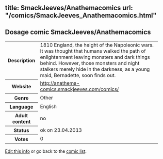 title: SmackJeeves/Anathemacomics
url: "/comics/SmackJeeves_Anathemacomics.html"
---
Dosage comic SmackJeeves/Anathemacomics
-----------------------------------------

<p id="msg"></p>
<script type="text/javascript">
if (window.location.search === '?edit_info_mail=sent_ok') {
  var elem = document.getElementById("msg");
  elem.innerHTML = 'Edited information sucessfully sent.';
  elem.className = 'ok';
}
</script>
<table class="comicinfo">
<tr>
<th>Description</th><td>1810 England, the height of the Napoleonic wars. It was thought that humans walked the path of enlightenment leaving monsters and dark things behind. However, those monsters and night stalkers merely hide in the darkness, as a young maid, Bernadette, soon finds out.</td>
</tr>
<tr>
<th>Website</th><td><a href="http://anathema-comics.smackjeeves.com/comics/">http://anathema-comics.smackjeeves.com/comics/</a></td>
</tr>
<tr>
<th>Genre</th><td>Other</td>
</tr>
<tr>
<th>Language</th><td>English</td>
</tr>
<tr>
<th>Adult content</th><td>no</td>
</tr>
<tr>
<th>Status</th><td>ok on 23.04.2013</td>
</tr>
<tr>
<th>Votes</th><td>0</td>
</tr>
</table>

[Edit this info](SmackJeeves_Anathemacomics_edit.html) or go back to the [comic list](../comic-index.html).
